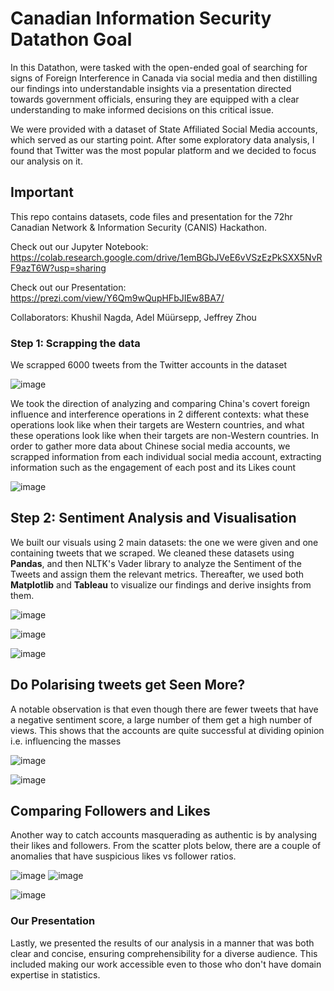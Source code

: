 # Canadian Information Security Datathon Goal
In this Datathon, were tasked with the open-ended goal of searching for signs of Foreign Interference in Canada via social media and then distilling our findings into understandable insights via a presentation directed towards government officials, ensuring they are equipped with a clear understanding to make informed decisions on this critical issue.

We were provided with a dataset of State Affiliated Social Media accounts, which served as our starting point. After some exploratory data analysis, I found that Twitter was the most popular platform and we decided to focus our analysis on it. 

## Important

This repo contains datasets, code files and presentation for the 72hr Canadian Network & Information Security (CANIS) Hackathon. 

Check out our Jupyter Notebook: https://colab.research.google.com/drive/1emBGbJVeE6vVSzEzPkSXX5NvRF9azT6W?usp=sharing

Check out our Presentation: https://prezi.com/view/Y6Qm9wQupHFbJIEw8BA7/

Collaborators: Khushil Nagda, Adel Müürsepp, Jeffrey Zhou

### Step 1: Scrapping the data

We scrapped 6000 tweets from the Twitter accounts in the dataset 

![image](https://github.com/khushil-sketch/CANIS-Data-Visualization-Foreign-Interference-Hackathon/assets/52947378/c66c1dbf-c6e2-43a3-9e53-37f31594dd51)

We took the direction of analyzing and comparing China's covert foreign influence and interference operations in 2 different contexts: what these operations look like when their targets are Western countries, and what these operations look like when their targets are non-Western countries. 
In order to gather more data about Chinese social media accounts, we scrapped information from each individual social media account, extracting information such as the engagement of each post and its Likes count

![image](https://github.com/khushil-sketch/CANIS-Data-Visualization-Foreign-Interference-Hackathon/assets/52947378/da650d53-f382-4e36-afd8-d99ceb4cc659)

## Step 2: Sentiment Analysis and Visualisation
We built our visuals using 2 main datasets: the one we were given and one containing tweets that we scraped. We cleaned these datasets using **Pandas**, and then NLTK's Vader library to analyze the Sentiment of the Tweets and assign them the relevant metrics. Thereafter, we used both **Matplotlib** and **Tableau** to visualize our findings and derive insights from them.

![image](https://github.com/khushil-sketch/CANIS-Data-Visualization-Foreign-Interference-Hackathon/assets/52947378/5e101658-9f2e-4072-bdb1-2fe2fa8276e5)

![image](https://github.com/khushil-sketch/Canadian-Information-Security-Datathon/assets/52947378/de4a3167-2937-4fd2-951c-e5d4c00ff893)

![image](https://github.com/khushil-sketch/Canadian-Inforomation-Security-Datathon/assets/52947378/48648fb3-f5dc-45dc-95f0-84c31ea72309)

## Do Polarising tweets get Seen More?
A notable observation is that even though there are fewer tweets that have a negative sentiment score, a large number of them get a high number of views.
This shows that the accounts are quite successful at dividing opinion i.e. influencing the masses 

![image](https://github.com/khushil-sketch/Canadian-Information-Security-Datathon/assets/52947378/7031bbb0-49ea-4452-b4e1-43acc4dac8e2)

![image](https://github.com/khushil-sketch/Canadian-Information-Security-Datathon/assets/52947378/b1dd7502-342b-4f0f-ab9d-63ed12c96936)

## Comparing Followers and Likes
Another way to catch accounts masquerading as authentic is by analysing their likes and followers. From the scatter plots below, there are a couple of anomalies that have suspicious likes vs follower ratios.

![image](https://github.com/khushil-sketch/Canadian-Information-Security-Datathon/assets/52947378/74bce4e1-2439-4ca6-96a3-8b6ee173df46)
![image](https://github.com/khushil-sketch/Canadian-Information-Security-Datathon/assets/52947378/f19be9cd-e3cb-4487-8476-08ea881c14c8)

![image](https://github.com/khushil-sketch/Canadian-Information-Security-Datathon/assets/52947378/8a927159-41e2-4548-bb1b-9111cee4be5a)


### Our Presentation

Lastly, we presented the results of our analysis in a manner that was both clear and concise, ensuring comprehensibility for a diverse audience. This included making our work accessible even to those who don't have domain expertise in statistics.

